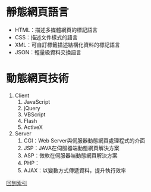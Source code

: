 # 靜態網頁語言
* HTML：描述多媒體網頁的標記語言
* CSS：描述文件樣式的語言
* XML：可自訂標籤描述結構化資料的標記語言
* JSON：輕量級資料交換語言

# 動態網頁技術
1. Client
	1. JavaScript
	2. jQuery
	3. VBScript
	4. Flash
	5. ActiveX
2. Server
	1. CGI：Web Server與伺服器動態網頁處理程式的介面
	2. JSP：JAVA在伺服器端動態網頁解決方案
	3. ASP：微軟在伺服器端動態網頁解決方案
	4. PHP：
	5. AJAX：以變數方式傳遞資料，提升執行效率

[回到索引]((%E7%A8%8B%E5%BC%8F%E8%AA%9E%E8%A8%80%E7%B4%A2%E5%BC%95))